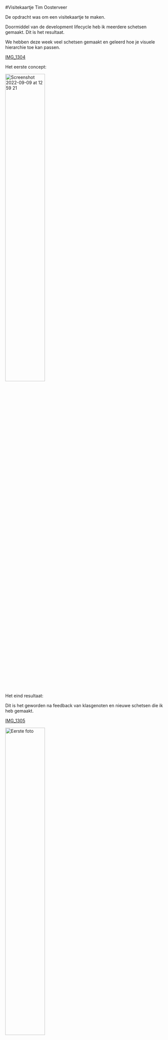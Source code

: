 #Visitekaartje Tim Oosterveer

De opdracht was om een visitekaartje te maken. 

Doormiddel van de development lifecycle heb ik meerdere schetsen gemaakt. Dit is het resultaat.

We hebben deze week veel schetsen gemaakt en geleerd hoe je visuele hierarchie toe kan passen.

[IMG_1304](https://user-images.githubusercontent.com/62908209/189336438-7d2ba168-7b74-4d2b-9c3d-0a7db8026fbe.jpg)




Het eerste concept:

<img width="50%" alt="Screenshot 2022-09-09 at 12 59 21" src="https://user-images.githubusercontent.com/62908209/189335614-ed88c56f-2275-4463-a921-694652f1069b.png">








Het eind resultaat:

Dit is het geworden na feedback van klasgenoten en nieuwe schetsen die ik heb gemaakt.

[IMG_1305](https://user-images.githubusercontent.com/62908209/189344272-7d9468e1-d31d-4a18-8442-b6f564dcff71.jpg)



<img width="50%" alt="Eerste foto" src="https://user-images.githubusercontent.com/62908209/189334854-e9f95506-660e-4f99-95bf-5830bba4fa6c.png">

<img width="50%" alt="Screenshot 2022-09-09 at 10 08 58" src="https://user-images.githubusercontent.com/62908209/189336541-24821515-2036-4dd7-a7f7-2bf4288679bc.png">

